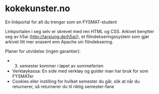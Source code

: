 # kokekunster.no
En linkportal for alt du trenger som en FYSMAT-student

Linkportalen i seg selv er skrevet med ren HTML og CSS.
Arkivet benytter seg av h5ai (http://larsjung.de/h5ai/), et filindekseringssystem
som gjør arkivet litt mer snasent enn Apache sin filindeksering.

Planer for utvidelse (ingen garantier):
- 3. semester kommer i løpet av sommeferien
- Verktøykassa: En side med verktøy og guider man har bruk for som FYSMATer
- Cookies eller instilling for hvilket semester du går, slik at når du returnerer,
  så returnerer du til riktig semester-fane
